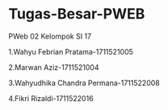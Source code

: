 # Tugas-Besar-PWEB
PWeb 02
Kelompok SI 17

1.Wahyu Febrian Pratama-1711521005

2.Marwan Aziz-1711521004 

3.Wahyudhika Chandra Permana-1711522008 

4.Fikri Rizaldi-1711522016
